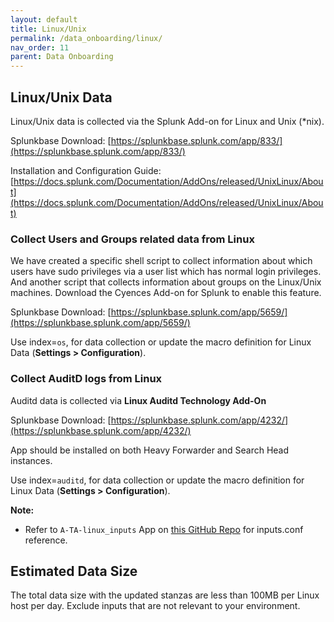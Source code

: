 ```yaml
---
layout: default
title: Linux/Unix
permalink: /data_onboarding/linux/
nav_order: 11
parent: Data Onboarding
---
```


## **Linux/Unix Data**

Linux/Unix data is collected via the Splunk Add-on for Linux and Unix (*nix).  

Splunkbase Download:
[https://splunkbase.splunk.com/app/833/](https://splunkbase.splunk.com/app/833/) 

Installation and Configuration Guide:
[https://docs.splunk.com/Documentation/AddOns/released/UnixLinux/About](https://docs.splunk.com/Documentation/AddOns/released/UnixLinux/About) 


### Collect Users and Groups related data from Linux

We have created a specific shell script to collect information about which users have sudo privileges via a user list which has normal login privileges. And another script that collects information about groups on the Linux/Unix machines. Download the Cyences Add-on for Splunk to enable this feature.

Splunkbase Download: 
[https://splunkbase.splunk.com/app/5659/](https://splunkbase.splunk.com/app/5659/) 

Use index=`os`, for data collection or update the macro definition for Linux Data (**Settings > Configuration**).

### Collect AuditD logs from Linux

Auditd data is collected via **Linux Auditd Technology Add-On**

Splunkbase Download: 
[https://splunkbase.splunk.com/app/4232/](https://splunkbase.splunk.com/app/4232/) 

App should be installed on both Heavy Forwarder and Search Head instances.

Use index=`auditd`, for data collection or update the macro definition for Linux Data (**Settings > Configuration**).

**Note:** 

* Refer to `A-TA-linux_inputs` App on [this GitHub Repo](https://github.com/CrossRealms/Cyences-Input-Apps) for inputs.conf reference.


## Estimated Data Size
The total data size with the updated stanzas are less than 100MB per Linux host per day. Exclude inputs that are not relevant to your environment.
